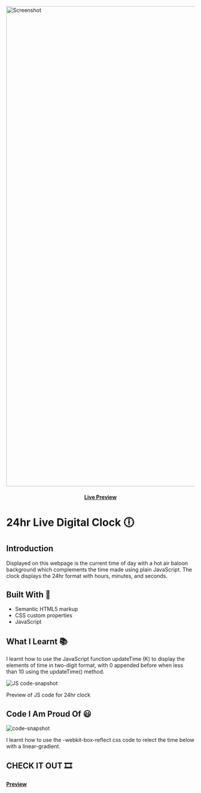 <img width="1280" alt="Screenshot" src="https://github.com/Osaze-ai/24hr-live-digital-clock/assets/130580788/c6383672-3c6d-4ad3-a3b2-c93b670457fc">

<div align="center">
  <h4>
    <a href="https://osaze-ai.github.io/24hr-live-digital-clock/" color="white">
      Live Preview 
    </a>
    </div>

# 24hr Live Digital Clock :clock6:

## Introduction 

Displayed on this webpage is the current time of day with a hot air baloon background which complements the time made using plain JavaScript. The clock displays the 24hr format with hours, minutes, and seconds.

## Built With :hammer:

- Semantic HTML5 markup
- CSS custom properties
- JavaScript

## What I Learnt :books:

I learnt how to use the JavaScript function updateTime (K) to display the elements of time in two-digit format, with 0 appended before when less than 10 using the updateTime() method. 

![JS code-snapshot](https://github.com/Osaze-ai/24hr-live-digital-clock/assets/130580788/e0c4fd29-3da1-4c9d-beab-1c363a0000ca)

Preview of JS code for 24hr clock


## Code I Am Proud Of :smiley:

![code-snapshot](https://github.com/Osaze-ai/24hr-live-digital-clock/assets/130580788/250ef985-21a3-417c-8a05-bdd9c424d86e)

I learnt how to use the -webkit-box-reflect css code to relect the time below with a linear-gradient. 

## CHECK IT OUT :film_strip:
<h4> <a href="https://osaze-ai.github.io/24hr-live-digital-clock/" color="white"> Preview </a> </div>

